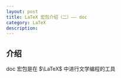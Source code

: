 ```yaml
---
layout: post
title: LaTeX 宏包介绍（二）—— doc
category: LaTeX
description: 
---
```



## 介绍

doc 宏包是在 $\LaTeX$ 中进行文学编程的工具